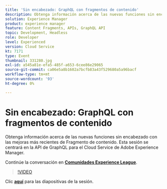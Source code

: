 ```yaml
---
title: 'Sin encabezado: GraphQL con fragmentos de contenido'
description: Obtenga información acerca de las nuevas funciones sin encabezado con las mejoras más recientes de Fragmento de contenido. Esta sesión se centrará en la API de GraphQL para el Cloud Service de Adobe Experience Manager. Esta sesión se entregó como parte del evento de contenido de Adobe Developers Live.
solution: Experience Manager
product: experience manager
feature: Content Fragments, APIs, GraphQL API
topic: Development, Headless
role: Developer
level: Experienced
version: Cloud Service
kt: 7171
type: Event
thumbnail: 331280.jpg
exl-id: a545a81e-efa5-485f-a653-6cee86e29065
source-git-commit: ca06e5a8b1602a7bcfb83a43f529680a5a96bacf
workflow-type: tm+mt
source-wordcount: '93'
ht-degree: 0%

---
```


# Sin encabezado: GraphQL con fragmentos de contenido

Obtenga información acerca de las nuevas funciones sin encabezado con las mejoras más recientes de Fragmento de contenido. Esta sesión se centrará en la API de GraphQL para el Cloud Service de Adobe Experience Manager.

Continúe la conversación en **[Comunidades Experience League](http://adobe.ly/36Yd3v6)**.

>[!VIDEO](https://video.tv.adobe.com/v/331280/?quality=12&learn=on&hidetitle=true)

Clic **[aquí](/help/adobe-developers-live/assets/headless-graphql-content-fragments.pdf)** para las diapositivas de la sesión.
